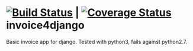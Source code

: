 [![Build Status](https://travis-ci.org/bjdixon/invoice4django.svg?branch=master)](https://travis-ci.org/bjdixon/invoice4django) | [![Coverage Status](https://coveralls.io/repos/bjdixon/invoice4django/badge.png?branch=master)](https://coveralls.io/r/bjdixon/invoice4django?branch=master)
invoice4django
=============

Basic invoice app for django. Tested with python3, fails against python2.7.



